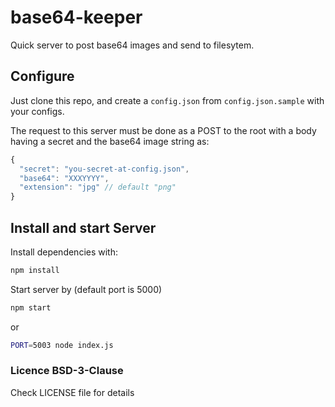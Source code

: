 # base64-keeper

Quick server to post base64 images and send to filesytem.

## Configure
Just clone this repo, and create a `config.json` from `config.json.sample` with your configs.  

The request to this server must be done as a POST to the root with a body having a secret and the base64 image string as:
```javascript
{
  "secret": "you-secret-at-config.json",
  "base64": "XXXYYYY",
  "extension": "jpg" // default "png"
}
```

## Install and start Server
Install dependencies with:
```bash
npm install
```

Start server by (default port is 5000)
```bash
npm start
```
or
```bash
PORT=5003 node index.js
```

### Licence BSD-3-Clause
Check LICENSE file for details
